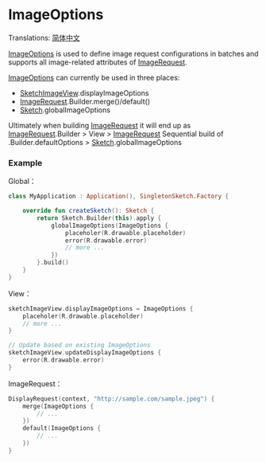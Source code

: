 # ImageOptions

Translations: [简体中文](image_options_zh.md)

[ImageOptions] is used to define image request configurations in batches and supports all
image-related attributes of [ImageRequest].

[ImageOptions] can currently be used in three places:

* [SketchImageView].displayImageOptions
* [ImageRequest].Builder.merge()/default()
* [Sketch].globalImageOptions

Ultimately when building [ImageRequest] it will end up as [ImageRequest].Builder >
View > [ImageRequest] Sequential build of .Builder.defaultOptions > [Sketch].globalImageOptions

### Example

Global：

```kotlin
class MyApplication : Application(), SingletonSketch.Factory {

    override fun createSketch(): Sketch {
        return Sketch.Builder(this).apply {
            globalImageOptions(ImageOptions {
                placeholer(R.drawable.placeholder)
                error(R.drawable.error)
                // more ...
            })
        }.build()
    }
}
```

View：

```kotlin
sketchImageView.displayImageOptions = ImageOptions {
    placeholer(R.drawable.placeholder)
    // more ...
}

// Update based on existing ImageOptions
sketchImageView.updateDisplayImageOptions {
    error(R.drawable.error)
}
```

ImageRequest：

```kotlin
DisplayRequest(context, "http://sample.com/sample.jpeg") {
    merge(ImageOptions {
        // ...
    })
    default(ImageOptions {
        // ...
    })
}
```

[Sketch]: ../../sketch-core/src/commonMain/kotlin/com/github/panpf/sketch/Sketch.kt

[ImageRequest]: ../../sketch-core/src/commonMain/kotlin/com/github/panpf/sketch/request/ImageRequest.kt

[ImageOptions]: ../../sketch-core/src/commonMain/kotlin/com/github/panpf/sketch/request/ImageOptions.kt

[SketchImageView]: ../../sketch-extensions-view-core/src/main/kotlin/com/github/panpf/sketch/SketchImageView.kt